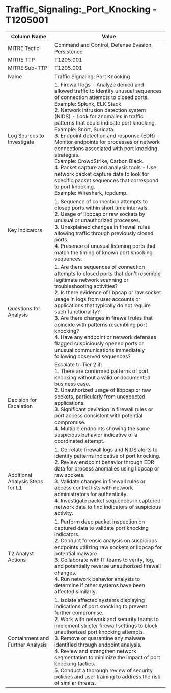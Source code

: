 # Traffic_Signaling:_Port_Knocking - T1205001

| Column Name | Value |
|-------------|-------|
| MITRE Tactic | Command and Control, Defense Evasion, Persistence |
| MITRE TTP | T1205.001 |
| MITRE Sub-TTP | T1205.001 |
| Name | Traffic Signaling: Port Knocking |
| Log Sources to Investigate | 1. Firewall logs - Analyze denied and allowed traffic to identify unusual sequences of connection attempts to closed ports.<br>Example: Splunk, ELK Stack. <br>2. Network intrusion detection system (NIDS) - Look for anomalies in traffic patterns that could indicate port knocking.<br>Example: Snort, Suricata. <br>3. Endpoint detection and response (EDR) - Monitor endpoints for processes or network connections associated with port knocking strategies.<br>Example: CrowdStrike, Carbon Black. <br>4. Packet capture and analysis tools - Use network packet capture data to look for specific packet sequences that correspond to port knocking.<br>Example: Wireshark, tcpdump. |
| Key Indicators | 1. Sequence of connection attempts to closed ports within short time intervals.<br>2. Usage of libpcap or raw sockets by unusual or unauthorized processes.<br>3. Unexplained changes in firewall rules allowing traffic through previously closed ports.<br>4. Presence of unusual listening ports that match the timing of known port knocking sequences. |
| Questions for Analysis | 1. Are there sequences of connection attempts to closed ports that don't resemble legitimate network scanning or troubleshooting activities?<br>2. Is there evidence of libpcap or raw socket usage in logs from user accounts or applications that typically do not require such functionality?<br>3. Are there changes in firewall rules that coincide with patterns resembling port knocking?<br>4. Have any endpoint or network defenses flagged suspiciously opened ports or unusual communications immediately following observed sequences? |
| Decision for Escalation | Escalate to Tier 2 if:<br>1. There are confirmed patterns of port knocking without a valid or documented business case.<br>2. Unauthorized usage of libpcap or raw sockets, particularly from unexpected applications.<br>3. Significant deviation in firewall rules or port access consistent with potential compromise.<br>4. Multiple endpoints showing the same suspicious behavior indicative of a coordinated attempt. |
| Additional Analysis Steps for L1 | 1. Correlate firewall logs and NIDS alerts to identify patterns indicative of port knocking.<br>2. Review endpoint behavior through EDR data for process anomalies using libpcap or raw sockets.<br>3. Validate changes in firewall rules or access control lists with network administrators for authenticity.<br>4. Investigate packet sequences in captured network data to find indicators of suspicious activity. |
| T2 Analyst Actions | 1. Perform deep packet inspection on captured data to validate port knocking indicators.<br>2. Conduct forensic analysis on suspicious endpoints utilizing raw sockets or libpcap for potential malware.<br>3. Collaborate with IT teams to verify, log, and potentially reverse unauthorized firewall changes.<br>4. Run network behavior analysis to determine if other systems have been affected similarly. |
| Containment and Further Analysis | 1. Isolate affected systems displaying indications of port knocking to prevent further compromise.<br>2. Work with network and security teams to implement stricter firewall settings to block unauthorized port knocking attempts.<br>3. Remove or quarantine any malware identified through endpoint analysis.<br>4. Review and strengthen network segmentation to minimize the impact of port knocking tactics.<br>5. Conduct a thorough review of security policies and user training to address the risk of similar threats. |

